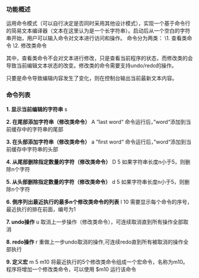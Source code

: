 ### 功能概述

运用命令模式（可以自行决定是否同时采用其他设计模式），实现一个基于命令行的简易文本编译器（文本在这里认为是一个长字符串）。启动后从一个空白的字符串开始，用户可以输入命令对文本进行访问和操作。
命令分为两类：
\1. 查看类命令
\2. 修改类命令

其中，查看类命令不会对文本进行修改，只是查看当前程序的状态，而修改类的会导致当前编辑文本状态的改变。修改类的命令需要支持undo/redo的操作。


只要是命令导致编辑内容发生了变化，则在控制台输出当前最新文本内容。

### 命令列表

**1. 显示当前编辑的字符串**
s

**2. 在尾部添加字符串（修改类命令）**
A ”last word“
命令运行后，”word“添加到当前缓存中的字符串的尾部

**3. 在头部添加字符串（修改类命令）**
a ”first word“
命令运行后，”word“添加到当前缓存中字符串的头部

**4. 从尾部删除指定数量的字符（修改类命令）**
D 5
如果字符串长度n小于5，则删除n个字符

**5. 从头部删除指定数量的字符（修改类命令）**
d 5
如果字符串长度n小于5，则删除n个字符

**6. 倒序列出最近执行的最多n个修改类命令的列表**
l 10
需要显示每个命令的序号，最近执行的排在前面，编号为1

**7. undo操作**
u
取消上一步操作（修改类命令），可连续取消直到所有操作全部取消

**8. redo操作**
r
重做上一步undo取消的操作,可连续redo直到所有被取消的操作全部执行

**9. 定义宏**
m 5 m10
将最近执行的5个修改类命令组成一个宏命令，名称为m10。程序将增加一个修改类命令，可以使用 $m10 运行该命令